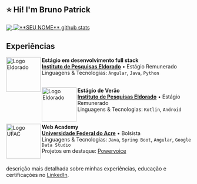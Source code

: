 ## ⭐ Hi! I'm Bruno Patrick

<a href="https://github.com/Bruno-Patrick">
  <img align="center" src="https://github-readme-stats.vercel.app/api/top-langs/?username=Bruno-Patrick&theme=dracula&hide_langs_below=1" />
</a>

<a href="https://github.com/Bruno-Patrick">
 <img align="center" src="https://github-readme-stats.vercel.app/api?username=Bruno-Patrick&show_icons=true&theme=dracula&line_height=27" alt="**SEU NOME** github stats"/>
</a>

## Experiências

[<img align="left" height="94px" width="94px" alt="Logo Eldorado" src="https://pbs.twimg.com/profile_images/1103645504603328516/EdqIarl7_400x400.png"/>](https://www.eldorado.org.br/)

**Estágio em desenvolvimento full stack** \
[**Instituto de Pesquisas Eldorado**](https://www.eldorado.org.br/) • Estágio Remunerado \
Linguagens & Tecnologias: `Angular`, `Java`, `Python`\
<br/>

[<img align="left" height="94px" width="94px" alt="Logo Eldorado" src="https://pbs.twimg.com/profile_images/1103645504603328516/EdqIarl7_400x400.png"/>](https://www.eldorado.org.br/)

**Estágio de Verão** \
[**Instituto de Pesquisas Eldorado**](https://www.eldorado.org.br/) • Estágio Remunerado \
Linguagens & Tecnologias: `Kotlin`, `Android`\
<br/>

[<img align="left" height="94px" width="94px" alt="Logo UFAC" src="https://id.ufac.br/img/ufac_brasao.png"/>](http://200.129.173.65/)

**Web Academy** \
[**Universidade Federal do Acre**](http://200.129.173.65/) • Bolsista \
Linguagens & Tecnologias: `Java`, `Spring Boot`, `Angular`, `Google Data Studio`\
Projetos em destaque: [Powervoice](https://github.com/Bruno-Patrick/motorola.powervoice)
<br/>
<br/>

descrição mais detalhada sobre minhas experiências, educação e certificações no [LinkedIn](https://www.linkedin.com/in/dev-brunopatrick/).

